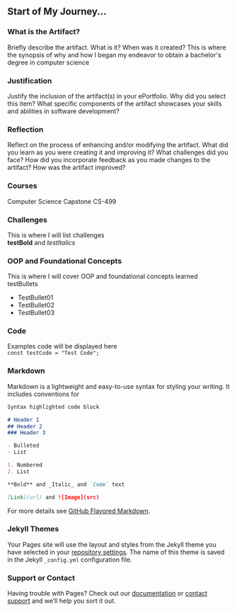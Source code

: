 ## Start of My Journey...

### What is the Artifact?
Briefly describe the artifact. What is it? When was it created? 
This is where the synopsis of why and how I began my endeavor to obtain a bachelor's degree in computer science


### Justification
Justify the inclusion of the artifact(s) in your ePortfolio. Why did you select this item? What specific components of the artifact showcases your
skills and abilities in software development? 


### Reflection
Reflect on the process of enhancing and/or modifying the artifact. What did you learn as you were creating it and improving it? What
challenges did you face? How did you incorporate feedback as you made changes to the artifact? How was the artifact improved? 

### Courses
Computer Science Capstone CS-499

### Challenges
This is where I will list challenges  
**testBold** and _testItalics_

### OOP and Foundational Concepts
This is where I will cover OOP and foundational concepts learned  
testBullets  
- TestBullet01
- TestBullet02
- TestBullet03

### Code
Examples code will be displayed here  
`const testCode = "Test Code";`

### Markdown

Markdown is a lightweight and easy-to-use syntax for styling your writing. It includes conventions for

```markdown
Syntax highlighted code block

# Header 1
## Header 2
### Header 3

- Bulleted
- List

1. Numbered
2. List

**Bold** and _Italic_ and `Code` text

[Link](url) and ![Image](src)
```

For more details see [GitHub Flavored Markdown](https://guides.github.com/features/mastering-markdown/).

### Jekyll Themes

Your Pages site will use the layout and styles from the Jekyll theme you have selected in your [repository settings](https://github.com/RWorker321/RWorker/settings/pages). The name of this theme is saved in the Jekyll `_config.yml` configuration file.

### Support or Contact

Having trouble with Pages? Check out our [documentation](https://docs.github.com/categories/github-pages-basics/) or [contact support](https://support.github.com/contact) and we’ll help you sort it out.
